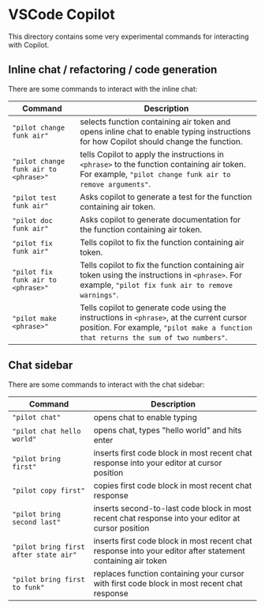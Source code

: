 # VSCode Copilot

This directory contains some very experimental commands for interacting with Copilot.

## Inline chat / refactoring / code generation

There are some commands to interact with the inline chat:

| Command                               | Description                                                                                                                                                                      |
| ------------------------------------- | -------------------------------------------------------------------------------------------------------------------------------------------------------------------------------- |
| `"pilot change funk air"`             | selects function containing air token and opens inline chat to enable typing instructions for how Copilot should change the function.                                            |
| `"pilot change funk air to <phrase>"` | tells Copilot to apply the instructions in `<phrase>` to the function containing air token. For example, `"pilot change funk air to remove arguments"`.                          |
| `"pilot test funk air"`               | Asks copilot to generate a test for the function containing air token.                                                                                                           |
| `"pilot doc funk air"`                | Asks copilot to generate documentation for the function containing air token.                                                                                                    |
| `"pilot fix funk air"`                | Tells copilot to fix the function containing air token.                                                                                                                          |
| `"pilot fix funk air to <phrase>"`    | Tells copilot to fix the function containing air token using the instructions in `<phrase>`. For example, `"pilot fix funk air to remove warnings"`.                             |
| `"pilot make <phrase>"`               | Tells copilot to generate code using the instructions in `<phrase>`, at the current cursor position. For example, `"pilot make a function that returns the sum of two numbers"`. |

## Chat sidebar

There are some commands to interact with the chat sidebar:

| Command                               | Description                                                                                                 |
| ------------------------------------- | ----------------------------------------------------------------------------------------------------------- |
| `"pilot chat"`                        | opens chat to enable typing                                                                                 |
| `"pilot chat hello world"`            | opens chat, types "hello world" and hits enter                                                              |
| `"pilot bring first"`                 | inserts first code block in most recent chat response into your editor at cursor position                   |
| `"pilot copy first"`                  | copies first code block in most recent chat response                                                        |
| `"pilot bring second last"`           | inserts second-to-last code block in most recent chat response into your editor at cursor position          |
| `"pilot bring first after state air"` | inserts first code block in most recent chat response into your editor after statement containing air token |
| `"pilot bring first to funk"`         | replaces function containing your cursor with first code block in most recent chat response                 |
